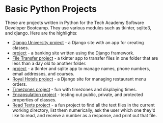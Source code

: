 <h1>Basic Python Projects</h1>
These are projects written in Python for the Tech Academy Software Developer Bootcamp.  They use various modules such as tkinter, sqlite3, and django.  Here are the highlights:
<ul>
  <li><a href="https://github.com/jasonwsvt/Python-Projects/tree/main/DjangoUniversity">Django University project</a> - a Django site with an app for creating classes.</li>
  <li><a href="https://github.com/jasonwsvt/Python-Projects/tree/main/Django_Checkbook"> project</a> - a banking site written using the Django framework.</li>
  <li><a href="https://github.com/jasonwsvt/Python-Projects/tree/main/file_transfer_assignment"> File Transfer project</a> - a tkinter app to transfer files in one folder that are less than a day old to another folder.</li>
  <li><a href="https://github.com/jasonwsvt/Python-Projects/tree/main/studentTracking"> project</a> - a tkinter and sqlite app to manage names, phone numbers, email addresses, and courses.</li>
  <li><a href="https://github.com/jasonwsvt/Python-Projects/tree/main/techproject"> Royal Hotels project</a> - a Django site for managing restaurant menu orders.</li>
  <li><a href="https://github.com/jasonwsvt/Python-Projects/blob/main/timezones.py"> Timezones project</a> - fun with timezones and displaying times.</li>
  <li><a href="https://github.com/jasonwsvt/Python-Projects/blob/main/encapsulation.py"> Encapsulation project</a> - testing out public, private, and protected properties of classes.</li>
  <li><a href="https://github.com/jasonwsvt/Python-Projects/blob/main/readTxts.py"> Read Texts project</a> - a fun project to find all the text files in the current working directory, list them numerically, ask the user which one they'd like to read, and receive a number as a response, and print out that file.</li>
</ul>
